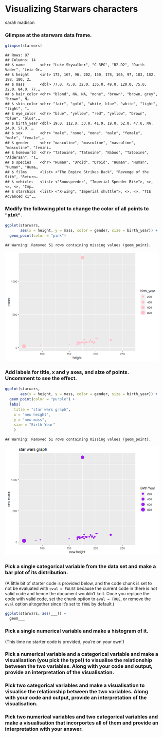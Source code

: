 Visualizing Starwars characters
================
sarah madison

### Glimpse at the starwars data frame.

``` r
glimpse(starwars)
```

    ## Rows: 87
    ## Columns: 14
    ## $ name       <chr> "Luke Skywalker", "C-3PO", "R2-D2", "Darth Vader", "Leia Or…
    ## $ height     <int> 172, 167, 96, 202, 150, 178, 165, 97, 183, 182, 188, 180, 2…
    ## $ mass       <dbl> 77.0, 75.0, 32.0, 136.0, 49.0, 120.0, 75.0, 32.0, 84.0, 77.…
    ## $ hair_color <chr> "blond", NA, NA, "none", "brown", "brown, grey", "brown", N…
    ## $ skin_color <chr> "fair", "gold", "white, blue", "white", "light", "light", "…
    ## $ eye_color  <chr> "blue", "yellow", "red", "yellow", "brown", "blue", "blue",…
    ## $ birth_year <dbl> 19.0, 112.0, 33.0, 41.9, 19.0, 52.0, 47.0, NA, 24.0, 57.0, …
    ## $ sex        <chr> "male", "none", "none", "male", "female", "male", "female",…
    ## $ gender     <chr> "masculine", "masculine", "masculine", "masculine", "femini…
    ## $ homeworld  <chr> "Tatooine", "Tatooine", "Naboo", "Tatooine", "Alderaan", "T…
    ## $ species    <chr> "Human", "Droid", "Droid", "Human", "Human", "Human", "Huma…
    ## $ films      <list> <"The Empire Strikes Back", "Revenge of the Sith", "Return…
    ## $ vehicles   <list> <"Snowspeeder", "Imperial Speeder Bike">, <>, <>, <>, "Imp…
    ## $ starships  <list> <"X-wing", "Imperial shuttle">, <>, <>, "TIE Advanced x1",…

### Modify the following plot to change the color of all points to `"pink"`.

``` r
ggplot(starwars, 
       aes(x = height, y = mass, color = gender, size = birth_year)) +
  geom_point(color = "pink")
```

    ## Warning: Removed 51 rows containing missing values (geom_point).

![](starwars_files/figure-gfm/scatterplot-1.png)<!-- -->

### Add labels for title, x and y axes, and size of points. Uncomment to see the effect.

``` r
ggplot(starwars, 
       aes(x = height, y = mass, color = gender, size = birth_year)) +
  geom_point(color = "purple") +
  labs(
    title = "star wars graph",
    x = "new height", 
    y = "new mass",
    size = "Birth Year"
    )
```

    ## Warning: Removed 51 rows containing missing values (geom_point).

![](starwars_files/figure-gfm/scatterplot-labels-1.png)<!-- -->

### Pick a single categorical variable from the data set and make a bar plot of its distribution.

(A little bit of starter code is provided below, and the code chunk is
set to not be evaluated with `eval = FALSE` because the current code in
there is not valid code and hence the document wouldn’t knit. Once you
replace the code with valid code, set the chunk option to `eval = TRUE`,
or remove the `eval` option altogether since it’s set to `TRUE` by
default.)

``` r
ggplot(starwars, aes(___)) +
  geom___
```

### Pick a single numerical variable and make a histogram of it.

(This time no starter code is provided, you’re on your own!)

### Pick a numerical variable and a categorical variable and make a visualisation (you pick the type!) to visualise the relationship between the two variables. Along with your code and output, provide an interpretation of the visualisation.

### Pick two categorical variables and make a visualisation to visualise the relationship between the two variables. Along with your code and output, provide an interpretation of the visualisation.

### Pick two numerical variables and two categorical variables and make a visualisation that incorportes all of them and provide an interpretation with your answer.

